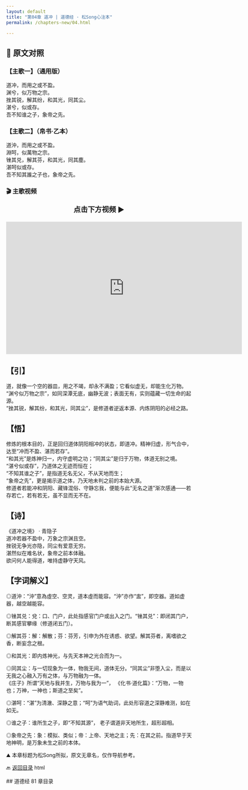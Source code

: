 ```yaml
---
layout: default
title: "第04章 道冲 | 道德经 · 松Song心注本"
permalink: /chapters-new/04.html

---
```



## 📜 原文对照

### 【主歌一】（通用版）  
道冲，而用之或不盈。<br>
渊兮，似万物之宗。<br>
挫其锐，解其纷，和其光，同其尘。<br>
湛兮，似或存。<br>
吾不知谁之子，象帝之先。<br>

### 【主歌二】（帛书·乙本）  
道沖，而用之或不盈。<br>
淵呵，似萬物之宗。<br>
锉其兑，解其芬，和其光，同其塵。<br>
湛呵似或存。<br>
吾不知其誰之子也，象帝之先。<br>

### 🎬 主歌视频

<p style="text-align:center; font-size:1.2rem; font-weight:bold;">
  点击下方视频 ▶️
</p>

<iframe
  src="https://streamable.com/e/oh52hq"
  width="640"
  height="360"
  frameborder="0"
  allowfullscreen
  loading="lazy">
</iframe>

## 【引】
道，就像一个空的器皿，用之不竭，却永不满盈；它看似虚无，却能生化万物。<br>
 “渊兮似万物之宗”，如同深潭无底，幽静无波；表面无有，实则蕴藏一切生命的起源。<br>
 “挫其锐，解其纷，和其光，同其尘”，是修道者逆返本源、内炼阴阳的必经之路。<br>

## 【悟】
修炼的根本目的，正是回归道体阴阳相冲的状态，即道冲。精神归虚，形气合中，达至“冲而不盈、湛而若存”。 <br>
“和其光”是炼神归一，内守虚明之功；“同其尘”是归于万物，体道无别之境。<br>
“湛兮似或存”，乃道体之无迹而恒在；<br>
“不知其谁之子”，是指道无名无父，不从天地而生；<br>
“象帝之先”，更是揭示道之体，乃天地未判之前的本始大源。<br>
修道者若能冲和阴阳、藏锋混俗、守静忘我，便能与此“无名之道”渐次感通——若存若亡，若有若无，虽不显而无不在。<br>

## 【诗】  
《道冲之境》 · 青隐子  
道冲若器不盈中，万象之宗渊且空。<br>
挫锐无争光亦隐，同尘有爱意无穷。<br>
湛然似在难名状，象帝之前本体融。<br>
欲问何人能得道，唯持虚静守天风。<br>

## 【字词解义】
◎道沖：“沖”意為虛空、空灵，道本虛而能容。“沖”亦作“盅”，即空器。道如虚器，越空越能容。<br>

◎锉其兑：兌：口、门户，此处指感官门户或出入之门。“锉其兑”：即闭其门户，断其感官攀缘（修道闭五门）。<br>

◎解其芬：解：解散；芬：芬芳，引申为外在诱惑、欲望。解其芬者，离嗜欲之香，断妄念之根。<br>

◎和其光：即内炼神光，与先天本神之光合而为一。<br>

◎同其尘：与一切现象为一体，物我无间，道体无分。“同其尘”非堕入尘，而是以无我之心融入万有之体，与万物融为一体。<br>
  《庄子》所谓“天地与我并生，万物与我为一”， 《化书·道化篇》：“万物，一物也；万神，一神也；斯道之至矣”。<br>
  
◎湛呵：“湛”为清澈、深静之意；“呵”为语气助词，此处形容道之深静难测，如在如无。<br>

◎谁之子：谁所生之子，即“不知其源”， 老子谓道非天地所生，超形超相。<br>

◎象帝之先：象：模拟、类似；帝：上帝、天地之主；先：在其之前。指道早于天地神明，是万象未生之前的本体。<br>

⛰️ 本章标题为松Song所拟，原文无章名，仅作导航参考。<br>

🔙 </a><a href="/daodejing/#catalog">返回目录</a>
html<br><a id="catalog"></a><br>## 道德经 81 章目录<br>
<p style="text-align:center; margin-top:2em;">
